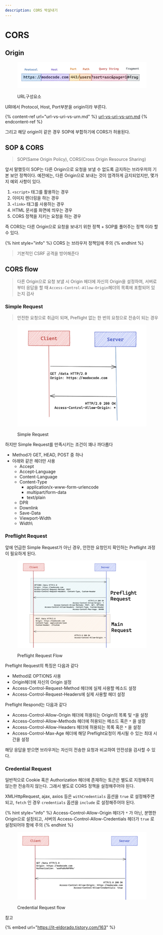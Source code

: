 ```yaml
---
description: CORS 박살내기
---
```


# CORS

## Origin

<figure><img src="../.gitbook/assets/image (10).png" alt=""><figcaption><p>URL구성요소</p></figcaption></figure>

URI에서 Protocol, Host, Port부분을 origin이라 부른다.

{% content-ref url="url-vs-uri-vs-urn.md" %}
[url-vs-uri-vs-urn.md](url-vs-uri-vs-urn.md)
{% endcontent-ref %}

그리고 해당 origin이 같은 경우 SOP에 부합하기에 CORS가 허용된다.

## SOP & CORS

> SOP(Same Origin Policy), CORS(Cross Origin Resource Sharing)

앞서 말했듯이 SOP는 다른 Origin으로 요청을 보낼 수 없도록 금지하는 브라우저의 기본 보안 정책이다. 예전에는, 다른 Origin으로 보내는 것이 엄격하게 금지되었지만, 몇가지 예외 사항이 있다.

1. `<script>` 태그를 활용하는 경우
2. 이미지 렌더링을 하는 경우
3. `<link>` 태그를 사용하는 경우
4. HTML 문서를 화면에 띄우는 경우
5. CORS 정책을 지키는 요청을 하는 경우

즉 CORS는 다른 Origin으로 요청을 보내기 위한 정책 + SOP를 풀어주는 정책 이라 할 수 있다.

{% hint style="info" %}
CORS 는 브라우저 정책임에 주의
{% endhint %}

> 기본적인 CSRF 공격을 방어해준다

## CORS flow

> 다른 Origin으로 요청 보낼 시 Origin 헤더에 자신의 Origin을 설정하여, 서버로부터 응답을 할 때 `Access-Control-Allow-Origin`헤더의 목록에 포함되어 있는지 검사

### Simple Request

> 안전한 요청으로 취급이 되며, Preflight 없는 한 번의 요청으로 전송이 되는 경우

<figure><img src="../.gitbook/assets/image (12).png" alt=""><figcaption><p>Simple Request</p></figcaption></figure>

하지만 Simple Request를 만족시키는 조건이 꽤나 까다롭다

* Method가 GET, HEAD, POST 중 하나
* 아래와 같은 헤더만 사용
  * Accept
  * Accept-Language
  * Content-Language
  * Content-Type
    * application/x-www-form-urlencode
    * multipart/form-data
    * text/plain
  * DPR
  * Downlink
  * Save-Data
  * Viewport-Width
  * Width\


### Preflight Request

앞에 언급한 Simple Request가 아닌 경우, 안전한 요청인지 확인하는 Preflight 과정이 필요하게 된다.

<figure><img src="../.gitbook/assets/image (9) (1).png" alt=""><figcaption><p>Preflight Request Flow</p></figcaption></figure>

Preflight Request의 특징은 다음과 같다

* Method로 OPTIONS 사용
* Origin헤더에 자신의 Origin 설정
* Access-Control-Request-Method 헤더에 실제 사용할 메소드 설정
* Access-Control-Request-Headers에 실제 사용할 헤더 설정

Preflight Respond는 다음과 같다

* Access-Control-Allow-Origin 헤더에 허용되는 Origin의 목록 및 `*`을 설정
* Access-Control-Allow-Methods 헤더에 허용되는 메소드 혹은 `*` 을 설정
* Access-Control-Allow-Headers 헤더에 허용되는 목록 혹은 `*` 을 설정
* Access-Control-Max-Age 헤더에 해당 Preflight요청이 캐시될 수 있는 최대 시간을 설정

해당 응답을 받으면 브라우저는 자신이 전송한 요청과 비교하여 안전성을 검사할 수 있다.

### Credential Request

일반적으로 Cookie 혹은 Authorization 헤더에 존재하는 토큰은 별도로 지정해주지 않는한 전송하지 않는다. 그래서 별도로 CORS 정책을 설정해주어야 된다.

XMLHttpRequest, ajax, axios 등은 `withCredentials` 옵션을 `true` 로 설정해주면 되고, `fetch` 인 경우 `credentials` 옵션을 `include` 로 설정해주어야 된다.

{% hint style="info" %}
Access-Control-Allow-Origin 헤더가 `*` 가 아닌, 분명한 Origin으로 설정되고, 서버의 Access-Control-Allow-Credentials 헤더가 `true` 로 설정되어야 함에 주의
{% endhint %}

<figure><img src="../.gitbook/assets/image (1) (2).png" alt=""><figcaption><p>Credential Request flow</p></figcaption></figure>





참고

{% embed url="https://it-eldorado.tistory.com/163" %}
